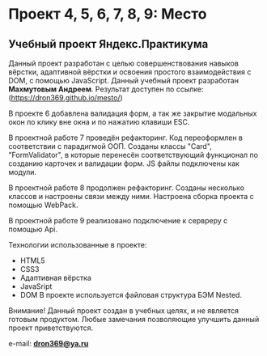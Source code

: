 # Проект 4, 5, 6, 7, 8, 9: Место
## Учебный проект Яндекс.Практикума

Данный проект разработан с целью совершенствования навыков вёрстки, адаптивной вёрстки и освоения простого взаимодействия с DOM, с помощью JavaScript.
Данный учебный проект разработан **Махмутовым Андреем**.
Результат доступен по ссылке: (https://dron369.github.io/mesto/)

В проекте 6 добавлена валидация форм, а так же закрытие модальных окон по клику вне окна и по нажатию клавиши ESC.

В проектной работе 7 проведён рефакторинг. Код переоформлен в соответствии с парадигмой ООП. Созданы классы "Card", "FormValidator", в которые перенесён соответствующий функционал по созданию карточек и валидации форм. JS файлы подключены как модули.

В проектной работе 8 продолжен рефакторинг. Созданы несколько классов и настроены связи между ними. Настроена сборка проекта c помощью WebPack.

В проектной работе 9 реализовано подключение к сервреру с помощью Api.

Технологии использованные в проекте:
* HTML5
* CSS3
* Адаптивная вёрстка
* JavaSript
* DOM
В проекте используется файловая структура БЭМ Nested.

Внимание! Данный проект создан в учебных целях, и не является готовым продуктом.
Любые замечания позволяющие улучшить данный проект приветствуются.


e-mail: **dron369@ya.ru**